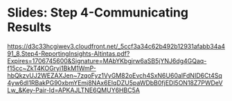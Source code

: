# Slides: Step 4-Communicating Results

https://d3c33hcgiwev3.cloudfront.net/_5ccf3a34c62b492b12931afabb34a491_8.Step4-ReportingInsights-Altintas.pdf?Expires=1706745600&Signature=MAbYKbgjrw6aSB5jYNJ6dg4GQaq-f15cc~ZkT4KOGryi1BkM1WmP-hbQkzvUJ2WEZAXJen~7zqoFyz1VyGM82oEvch4SxN6U60aIFdNID6Ct4Sq4yw6dI1RBakPG90xbmYEmj8NAx6EIqDZU5paWDbB0fjEDl5ON18Z7PWDeVLw_&Key-Pair-Id=APKAJLTNE6QMUY6HBC5A